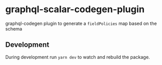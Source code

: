 # graphql-scalar-codegen-plugin

graphql-codegen plugin to generate a `fieldPolicies` map based on the schema

## Development

During development run `yarn dev` to watch and rebuild the package.
